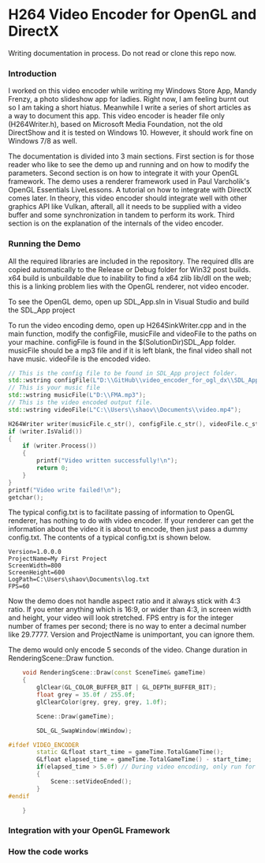 # H264 Video Encoder for OpenGL and DirectX

Writing documentation in process. Do not read or clone this repo now.

### Introduction

I worked on this video encoder while writing my Windows Store App, Mandy Frenzy, a photo slideshow app for ladies. Right now, I am feeling burnt out so I am taking a short hiatus. Meanwhile I write a series of short articles as a way to document this app. This video encoder is header file only (H264Writer.h), based on Microsoft Media Foundation, not the old DirectShow and it is tested on Windows 10. However, it should work fine on Windows 7/8 as well.

The documentation is divided into 3 main sections. First section is for those reader who like to see the demo up and running and on how to modify the parameters. Second section is on how to integrate it with your OpenGL framework. The demo uses a renderer framework used in Paul Varcholik's OpenGL Essentials LiveLessons. A tutorial on how to integrate with DirectX comes later. In theory, this video encoder should integrate well with other graphics API like Vulkan, afterall, all it needs to be supplied with a video buffer and some synchronization in tandem to perform its work. Third section is on the explanation of the internals of the video encoder.

### Running the Demo

All the required libraries are included in the repository. The required dlls are copied automatically to the Release or Debug folder for Win32 post builds. x64 build is unbuildable due to inability to find a x64 zlib lib/dll on the web; this is a linking problem lies with the OpenGL renderer, not video encoder.

To see the OpenGL demo, open up SDL_App.sln in Visual Studio and build the SDL_App project

To run the video encoding demo, open up H264SinkWriter.cpp and in the main function, modify the configFile, musicFile and videoFile to the paths on your machine. configFile is found in the $(SolutionDir)SDL_App folder. musicFile should be a mp3 file and if it is left blank, the final video shall not have music. videoFile is the encoded video.

```Cpp
// This is the config file to be found in SDL_App project folder.
std::wstring configFile(L"D:\\GitHub\\video_encoder_for_ogl_dx\\SDL_App\\SDL_App\\config.txt");
// This is your music file
std::wstring musicFile(L"D:\\FMA.mp3");
// This is the video encoded output file.
std::wstring videoFile(L"C:\\Users\\shaov\\Documents\\video.mp4");

H264Writer writer(musicFile.c_str(), configFile.c_str(), videoFile.c_str(), VideoCodec::H264);
if (writer.IsValid())
{
    if (writer.Process())
    {
        printf("Video written successfully!\n");
        return 0;
    }
}
printf("Video write failed!\n");
getchar();
```

The typical config.txt is to facilitate passing of information to OpenGL renderer, has nothing to do with video encoder. If your renderer can get the information about the video it is about to encode, then just pass a dummy config.txt. The contents of a typical config.txt is shown below.

```
Version=1.0.0.0
ProjectName=My First Project
ScreenWidth=800
ScreenHeight=600
LogPath=C:\Users\shaov\Documents\log.txt
FPS=60
```

Now the demo does not handle aspect ratio and it always stick with 4:3 ratio. If you enter anything which is 16:9, or wider than 4:3, in screen width and height, your video will look stretched. FPS entry is for the integer number of frames per second; there is no way to enter a decimal number like 29.7777. Version and ProjectName is unimportant, you can ignore them.

The demo would only encode 5 seconds of the video. Change duration in RenderingScene::Draw function.

```Cpp
	void RenderingScene::Draw(const SceneTime& gameTime)
	{
		glClear(GL_COLOR_BUFFER_BIT | GL_DEPTH_BUFFER_BIT);
		float grey = 35.0f / 255.0f;
		glClearColor(grey, grey, grey, 1.0f);

		Scene::Draw(gameTime);

		SDL_GL_SwapWindow(mWindow);

#ifdef VIDEO_ENCODER
		static GLfloat start_time = gameTime.TotalGameTime();
		GLfloat elapsed_time = gameTime.TotalGameTime() - start_time;
		if(elapsed_time > 5.0f) // During video encoding, only run for 5 seconds.
		{
			Scene::setVideoEnded();
		}
#endif

	}
```


### Integration with your OpenGL Framework

### How the code works